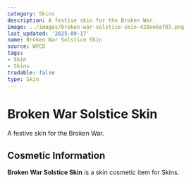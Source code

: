 ```yaml
---
category: Skins
description: A festive skin for the Broken War.
image: ../images/broken-war-solstice-skin-428ee6af03.png
last_updated: '2025-09-17'
name: Broken War Solstice Skin
source: WFCD
tags:
- Skin
- Skins
tradable: false
type: Skin
---
```


# Broken War Solstice Skin

A festive skin for the Broken War.

## Cosmetic Information

**Broken War Solstice Skin** is a skin cosmetic item for Skins.

